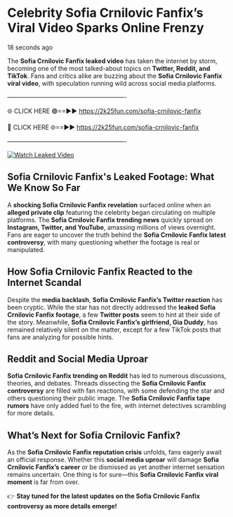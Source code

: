 # Celebrity Sofia Crnilovic Fanfix’s Viral Video Sparks Online Frenzy

18 seconds ago

The **Sofia Crnilovic Fanfix leaked video** has taken the internet by storm, becoming one of the most talked-about topics on **Twitter, Reddit, and TikTok**. Fans and critics alike are buzzing about the **Sofia Crnilovic Fanfix viral video**, with speculation running wild across social media platforms.

———————————————————-

🌐 CLICK HERE 🟢==►► https://2k25fun.com/sofia-crnilovic-fanfix

🔴 CLICK HERE 🌐==►► https://2k25fun.com/sofia-crnilovic-fanfix

———————————————————-

[![Watch Leaked Video](https://miro.medium.com/v2/resize:fit:828/format:webp/1*cilzJN44JGOrTw9NJCrNHA.gif "Watch Leaked Video")](https://2k25fun.com/sofia-crnilovic-fanfix)

## **Sofia Crnilovic Fanfix's Leaked Footage: What We Know So Far**  
A **shocking Sofia Crnilovic Fanfix revelation** surfaced online when an **alleged private clip** featuring the celebrity began circulating on multiple platforms. The **Sofia Crnilovic Fanfix trending news** quickly spread on **Instagram, Twitter, and YouTube**, amassing millions of views overnight. Fans are eager to uncover the truth behind the **Sofia Crnilovic Fanfix latest controversy**, with many questioning whether the footage is real or manipulated.  

## **How Sofia Crnilovic Fanfix Reacted to the Internet Scandal**  
Despite the **media backlash**, **Sofia Crnilovic Fanfix’s Twitter reaction** has been cryptic. While the star has not directly addressed the **leaked Sofia Crnilovic Fanfix footage**, a few **Twitter posts** seem to hint at their side of the story. Meanwhile, **Sofia Crnilovic Fanfix’s girlfriend, Gia Duddy**, has remained relatively silent on the matter, except for a few TikTok posts that fans are analyzing for possible hints.  

## **Reddit and Social Media Uproar**  
**Sofia Crnilovic Fanfix trending on Reddit** has led to numerous discussions, theories, and debates. Threads dissecting the **Sofia Crnilovic Fanfix controversy** are filled with fan reactions, with some defending the star and others questioning their public image. The **Sofia Crnilovic Fanfix tape rumors** have only added fuel to the fire, with internet detectives scrambling for more details.  

## **What’s Next for Sofia Crnilovic Fanfix?**  
As the **Sofia Crnilovic Fanfix reputation crisis** unfolds, fans eagerly await an official response. Whether this **social media uproar** will damage **Sofia Crnilovic Fanfix’s career** or be dismissed as yet another internet sensation remains uncertain. One thing is for sure—this **Sofia Crnilovic Fanfix viral moment** is far from over.  

👉 **Stay tuned for the latest updates on the Sofia Crnilovic Fanfix controversy as more details emerge!**  